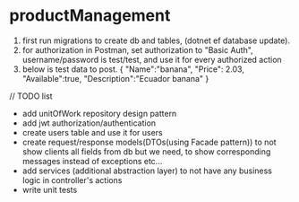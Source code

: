 # productManagement

1. first run migrations to create db and tables, (dotnet ef database update).
2. for authorization in Postman, set authorization to "Basic Auth", username/password is test/test, and use it for every authorized action
3. below is test data to post.
{
    "Name":"banana",
    "Price": 2.03,
    "Available":true,
    "Description":"Ecuador banana"
}

// TODO list
 - add unitOfWork repository design pattern
 - add jwt authorization/authentication
 - create users table and use it for users
 - create request/response models(DTOs(using Facade pattern)) to not show clients all fields from db but we need, to show corresponding messages instead of exceptions etc...
 - add services (additional abstraction layer) to not have any business logic in controller's actions
 - write unit tests
